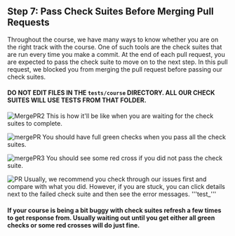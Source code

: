 ## Step 7: Pass Check Suites Before Merging Pull Requests

Throughout the course, we have many ways to know whether you are on the right track with the course. One of such tools are the check suites that are run every time you make a commit. At the end of each pull request, you are expected to pass the check suite to move on to the next step. In this pull request, we blocked you from merging the pull request before passing our check suites. 

#### DO NOT EDIT FILES IN THE `tests/course` DIRECTORY. ALL OUR CHECK SUITES WILL USE TESTS FROM THAT FOLDER.

![MergePR2](https://user-images.githubusercontent.com/64820854/117474316-c7159380-af95-11eb-8559-58bb18c36478.jpg)
This is how it'll be like when you are waiting for the check suites to complete.


![mergePR](https://user-images.githubusercontent.com/64820854/117473576-160ef900-af95-11eb-9f0a-9350f5accfc1.jpg)
You should have full green checks when you pass all the check suites.

![mergePR3](https://user-images.githubusercontent.com/64820854/117474671-1fe52c00-af96-11eb-8592-63cd38d4abec.jpg)
You should see some red cross if you did not pass the check suite.

![PR](https://user-images.githubusercontent.com/64820854/117474348-cda40b00-af95-11eb-8654-3626696fb722.jpg)
Usually, we recommend you check through our issues first and compare with what you did. However, if you are stuck, you can click details next to the failed check suite and then see the error messages.
'''test_'''

#### If your course is being a bit buggy with check suites refresh a few times to get response from. Usually waiting out until you get either all green checks or some red crosses will do just fine.


